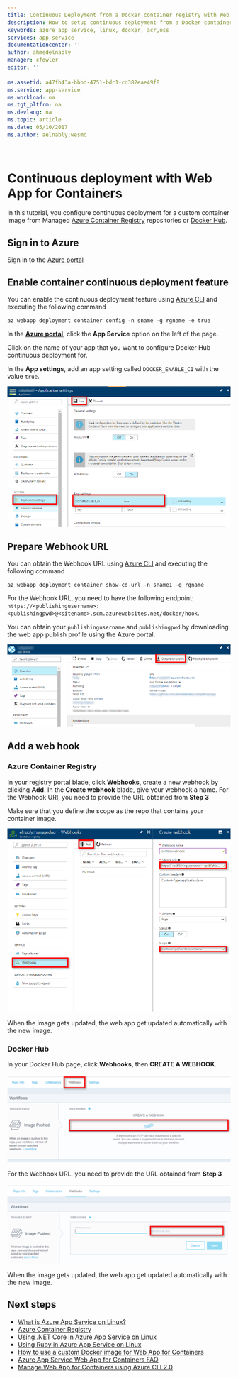 ```yaml
---
title: Continuous Deployment from a Docker container registry with Web App for Containers - Azure | Microsoft Docs
description: How to setup continuous deployment from a Docker container registry in Web App for Containers.
keywords: azure app service, linux, docker, acr,oss
services: app-service
documentationcenter: ''
author: ahmedelnably
manager: cfowler
editor: ''

ms.assetid: a47fb43a-bbbd-4751-bdc1-cd382eae49f8
ms.service: app-service
ms.workload: na
ms.tgt_pltfrm: na
ms.devlang: na
ms.topic: article
ms.date: 05/10/2017
ms.author: aelnably;wesmc

---
```

# Continuous deployment with Web App for Containers

In this tutorial, you configure continuous deployment for a custom container image from Managed [Azure Container Registry](https://azure.microsoft.com/services/container-registry/) repositories or [Docker Hub](https://hub.docker.com).

## Sign in to Azure

Sign in to the [Azure portal](https://portal.azure.com)

## Enable container continuous deployment feature

You can enable the continuous deployment feature using [Azure CLI](https://docs.microsoft.com/cli/azure/install-azure-cli) and executing the following command

```azurecli-interactive
az webapp deployment container config -n sname -g rgname -e true
```

In the **[Azure portal](https://portal.azure.com/)**, click the **App Service** option on the left of the page.

Click on the name of your app that you want to configure Docker Hub continuous deployment for.

In the **App settings**, add an app setting called `DOCKER_ENABLE_CI` with the value `true`.

![insert image of app setting](./media/app-service-webapp-service-linux-ci-cd/step2.png)

## Prepare Webhook URL

You can obtain the Webhook URL using [Azure CLI](https://docs.microsoft.com/cli/azure/install-azure-cli) and executing the following command

```azurecli-interactive
az webapp deployment container show-cd-url -n sname1 -g rgname
```

For the Webhook URL, you need to have the following endpoint:
`https://<publishingusername>:<publishingpwd>@<sitename>.scm.azurewebsites.net/docker/hook`.

You can obtain your `publishingusername` and `publishingpwd` by downloading the web app publish profile using the Azure portal.

![insert image of adding webhook 2](./media/app-service-webapp-service-linux-ci-cd/step3-3.png)

## Add a web hook

### Azure Container Registry

In your registry portal blade, click **Webhooks**, create a new webhook by clicking **Add**. In the **Create webhook** blade, give your webhook a name. For the Webhook URI, you need to provide the URL obtained from **Step 3**

Make sure that you define the scope as the repo that contains your container image.

![insert image of webhook](./media/app-service-webapp-service-linux-ci-cd/step3ACRWebhook-1.png)

When the image gets updated, the web app get updated automatically with the new image.

### Docker Hub

In your Docker Hub page, click **Webhooks**, then **CREATE A WEBHOOK**.

![insert image of adding webhook 1](./media/app-service-webapp-service-linux-ci-cd/step3-1.png)

For the Webhook URL, you need to provide the URL obtained from **Step 3**

![insert image of adding webhook 2](./media/app-service-webapp-service-linux-ci-cd/step3-2.png)

When the image gets updated, the web app get updated automatically with the new image.

## Next steps

* [What is Azure App Service on Linux?](./app-service-linux-intro.md)
* [Azure Container Registry](https://azure.microsoft.com/services/container-registry/)
* [Using .NET Core in Azure App Service on Linux](quickstart-dotnetcore.md)
* [Using Ruby in Azure App Service on Linux](quickstart-ruby.md)
* [How to use a custom Docker image for Web App for Containers](quickstart-custom-docker-image.md)
* [Azure App Service Web App for Containers FAQ](./app-service-linux-faq.md)
* [Manage Web App for Containers using Azure CLI 2.0](./app-service-linux-cli.md)